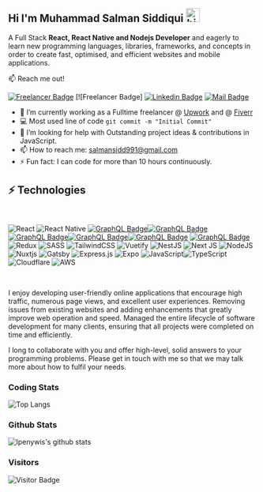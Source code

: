 
## Hi I'm Muhammad Salman Siddiqui <img src="https://user-images.githubusercontent.com/1303154/88677602-1635ba80-d120-11ea-84d8-d263ba5fc3c0.gif" width="28px" alt="hi">

A Full Stack <b>React, React Native and Nodejs Developer</b> and eagerly to learn new programming languages, libraries, frameworks, and concepts in order to create fast, optimised, and efficient websites and mobile applications.

:mailbox: Reach me out!

[![Freelancer Badge](https://img.shields.io/badge/UpWork-6FDA44?style=for-the-badge&logo=Upwork&logoColor=white&link=https://www.upwork.com/freelancers/~01cabfa81f000d2817)](https://www.upwork.com/freelancers/~01cabfa81f000d2817) [![Freelancer Badge] [![Linkedin Badge](https://img.shields.io/badge/-@salmansiddiqui-0e76a8?style=flat&labelColor=0e76a8&logo=linkedin&logoColor=white)](https://www.linkedin.com/in/muhammad-salman-siddiqui-4417a11a1/) [![Mail Badge](https://img.shields.io/badge/-salmansidd991@gmail.com-c0392b?style=flat&labelColor=c0392b&logo=gmail&logoColor=white)](mailto:salmansidd991@gmail.com)

- 🔭 I’m currently working as a Fulltime freelancer @ <a href='https://upwork.com/'>Upwork</a> and @ <a href='https://fiverr.com/'>Fiverr</a>
- :computer: Most used line of code `git commit -m "Initial Commit"`
- 🤔 I’m looking for help with Outstanding project ideas & contributions in JavaScript.
- 📫 How to reach me: salmansidd991@gmail.com
- ⚡ Fun fact: I can code for more than 10 hours continuously.

## ⚡ Technologies

<br>
<!-- TODO: Make technologies links takes you to repositories -->

![React](https://img.shields.io/badge/react-%2320232a.svg?style=for-the-badge&logo=react&logoColor=%2361DAFB) ![React Native](https://img.shields.io/badge/react_native-%2320232a.svg?style=for-the-badge&logo=react&logoColor=%2361DAFB) [![GraphQL Badge](https://img.shields.io/badge/javascript-%23323330.svg?style=for-the-badge&logo=javascript&logoColor=%23F7DF1E)](#)[![GraphQL Badge](https://img.shields.io/badge/sqlite-%2307405e.svg?style=for-the-badge&logo=sqlite&logoColor=white)](#)[![GraphQL Badge](https://img.shields.io/badge/postgres-%23316192.svg?style=for-the-badge&logo=postgresql&logoColor=white)](#)[![GraphQL Badge](https://img.shields.io/badge/heroku-%23430098.svg?style=for-the-badge&logo=heroku&logoColor=white)](#)[![GraphQL Badge](https://img.shields.io/badge/html5-%23E34F26.svg?style=for-the-badge&logo=html5&logoColor=white)](#) [![GraphQL Badge](https://img.shields.io/badge/css3-%231572B6.svg?style=for-the-badge&logo=css3&logoColor=white)](#) ![Redux](https://img.shields.io/badge/redux-%23593d88.svg?style=for-the-badge&logo=redux&logoColor=white) ![SASS](https://img.shields.io/badge/SASS-hotpink.svg?style=for-the-badge&logo=SASS&logoColor=white) ![TailwindCSS](https://img.shields.io/badge/tailwindcss-%2338B2AC.svg?style=for-the-badge&logo=tailwind-css&logoColor=white) ![Vuetify](https://img.shields.io/badge/Vuetify-1867C0?style=for-the-badge&logo=vuetify&logoColor=AEDDFF) ![NestJS](https://img.shields.io/badge/nestjs-%23E0234E.svg?style=for-the-badge&logo=nestjs&logoColor=white) ![Next JS](https://img.shields.io/badge/Next-black?style=for-the-badge&logo=next.js&logoColor=white) ![NodeJS](https://img.shields.io/badge/node.js-6DA55F?style=for-the-badge&logo=node.js&logoColor=white) ![Nuxtjs](https://img.shields.io/badge/Nuxt-002E3B?style=for-the-badge&logo=nuxtdotjs&logoColor=#00DC82) ![Gatsby](https://img.shields.io/badge/Gatsby-%23663399.svg?style=for-the-badge&logo=gatsby&logoColor=white) ![Express.js](https://img.shields.io/badge/express.js-%23404d59.svg?style=for-the-badge&logo=express&logoColor=%2361DAFB) ![Expo](https://img.shields.io/badge/expo-1C1E24?style=for-the-badge&logo=expo&logoColor=#D04A37) ![JavaScript](https://img.shields.io/badge/javascript-%23323330.svg?style=for-the-badge&logo=javascript&logoColor=%23F7DF1E)![TypeScript](https://img.shields.io/badge/typescript-%23007ACC.svg?style=for-the-badge&logo=typescript&logoColor=white) ![Cloudflare](https://img.shields.io/badge/Cloudflare-F38020?style=for-the-badge&logo=Cloudflare&logoColor=white) ![AWS](https://img.shields.io/badge/AWS-%23FF9900.svg?style=for-the-badge&logo=amazon-aws&logoColor=white)

<br >

I enjoy developing user-friendly online applications that encourage high traffic, numerous page views, and excellent user experiences. Removing issues from existing websites and adding enhancements that greatly improve web operation and speed. Managed the entire lifecycle of software development for many clients, ensuring that all projects were completed on time and efficiently.

I long to collaborate with you and offer high-level, solid answers to your programming problems. Please get in touch with me so that we may talk more about how to fulfil your needs.
### Coding Stats

![Top Langs](https://github-readme-stats.vercel.app/api/top-langs/?username=muhammadsalmansiddiqui&hide=TeX&layout=compact)

### Github Stats

![Ipenywis's github stats](https://github-readme-stats.vercel.app/api?username=muhammadsalmansiddiqui&count_private=true&theme=tokyonight&hide=contribs,prs)

### Visitors

![Visitor Badge](https://visitor-badge.laobi.icu/badge?page_id=muhammadsalmansiddiqui.muhammadsalmansiddiqui)

